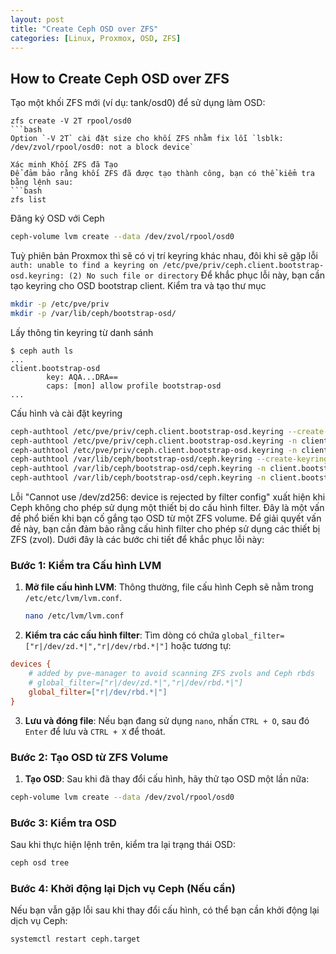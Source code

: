 ```yaml
---
layout: post
title: "Create Ceph OSD over ZFS"
categories: [Linux, Proxmox, OSD, ZFS]
---
```


How to Create Ceph OSD over ZFS
---

Tạo một khối ZFS mới (ví dụ: tank/osd0) để sử dụng làm OSD:
```
zfs create -V 2T rpool/osd0
```bash
Option `-V 2T` cài đặt size cho khối ZFS nhằm fix lỗi `lsblk: /dev/zvol/rpool/osd0: not a block device`

Xác minh Khối ZFS đã Tạo
Để đảm bảo rằng khối ZFS đã được tạo thành công, bạn có thể kiểm tra bằng lệnh sau:
```bash
zfs list
```

Đăng ký OSD với Ceph
```bash
ceph-volume lvm create --data /dev/zvol/rpool/osd0
```
Tuỳ phiên bản Proxmox thì sẽ có vị trí keyring khác nhau, đôi khi sẽ gặp lỗi `auth: unable to find a keyring on /etc/pve/priv/ceph.client.bootstrap-osd.keyring: (2) No such file or directory`
Để khắc phục lỗi này, bạn cần tạo keyring cho OSD bootstrap client.
Kiểm tra và tạo thư mục
```bash
mkdir -p /etc/pve/priv
mkdir -p /var/lib/ceph/bootstrap-osd/
```
Lấy thông tin keyring từ danh sánh
```
$ ceph auth ls
...
client.bootstrap-osd
        key: AQA...DRA==
        caps: [mon] allow profile bootstrap-osd
...
```
Cấu hình và cài đặt keyring
```bash
ceph-authtool /etc/pve/priv/ceph.client.bootstrap-osd.keyring --create-keyring --gen-key -n client.bootstrap-osd
ceph-authtool /etc/pve/priv/ceph.client.bootstrap-osd.keyring -n client.bootstrap-osd --add-key AQA...DRA==
ceph-authtool /etc/pve/priv/ceph.client.bootstrap-osd.keyring -n client.bootstrap-osd --cap mon "allow profile bootstrap-osd"
ceph-authtool /var/lib/ceph/bootstrap-osd/ceph.keyring --create-keyring --gen-key -n client.bootstrap-osd
ceph-authtool /var/lib/ceph/bootstrap-osd/ceph.keyring -n client.bootstrap-osd --add-key AQA...DRA==
ceph-authtool /var/lib/ceph/bootstrap-osd/ceph.keyring -n client.bootstrap-osd --cap mon "allow profile bootstrap-osd"
```

Lỗi "Cannot use /dev/zd256: device is rejected by filter config" xuất hiện khi Ceph không cho phép sử dụng một thiết bị do cấu hình filter. Đây là một vấn đề phổ biến khi bạn cố gắng tạo OSD từ một ZFS volume.
Để giải quyết vấn đề này, bạn cần đảm bảo rằng cấu hình filter cho phép sử dụng các thiết bị ZFS (zvol). Dưới đây là các bước chi tiết để khắc phục lỗi này: 

### **Bước 1: Kiểm tra Cấu hình LVM**

1. **Mở file cấu hình LVM**:
   Thông thường, file cấu hình Ceph sẽ nằm trong `/etc/etc/lvm/lvm.conf`.
   ```bash
   nano /etc/lvm/lvm.conf
   ```

2. **Kiểm tra các cấu hình filter**:
   Tìm dòng có chứa `global_filter=["r|/dev/zd.*|","r|/dev/rbd.*|"]` hoặc tương tự:
```ini
devices {
    # added by pve-manager to avoid scanning ZFS zvols and Ceph rbds
    # global_filter=["r|/dev/zd.*|","r|/dev/rbd.*|"]
    global_filter=["r|/dev/rbd.*|"]
}
   ```

3. **Lưu và đóng file**:
   Nếu bạn đang sử dụng `nano`, nhấn `CTRL + O`, sau đó `Enter` để lưu và `CTRL + X` để thoát.

### **Bước 2: Tạo OSD từ ZFS Volume**

1. **Tạo OSD**:
Sau khi đã thay đổi cấu hình, hãy thử tạo OSD một lần nữa:
```bash
ceph-volume lvm create --data /dev/zvol/rpool/osd0
```

### **Bước 3: Kiểm tra OSD**

Sau khi thực hiện lệnh trên, kiểm tra lại trạng thái OSD:
```bash
ceph osd tree
```

### **Bước 4: Khởi động lại Dịch vụ Ceph (Nếu cần)**

Nếu bạn vẫn gặp lỗi sau khi thay đổi cấu hình, có thể bạn cần khởi động lại dịch vụ Ceph:
```bash
systemctl restart ceph.target
```
